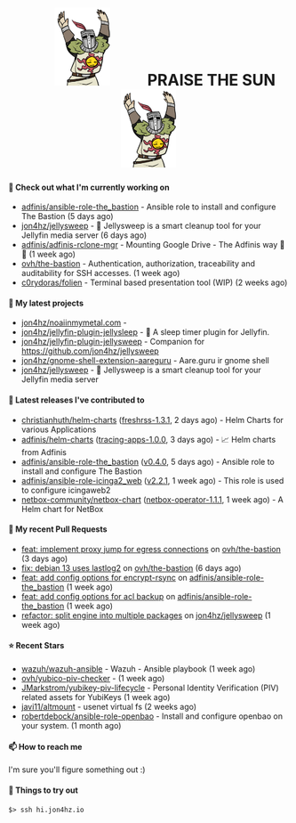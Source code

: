 <h1 align="center">
  <img src="./assets/praise-the-sun.gif" width="100" alt="PRAISE THE SUN" style="margin: 0 60px;"/>
  PRAISE THE SUN
  <img src="./assets/praise-the-sun.gif" width="100" alt="PRAISE THE SUN" style="margin: 0 60px;"/>
</h1>

#### 👷 Check out what I'm currently working on

- [adfinis/ansible-role-the_bastion](https://github.com/adfinis/ansible-role-the_bastion) - Ansible role to install and configure The Bastion (5 days ago)
- [jon4hz/jellysweep](https://github.com/jon4hz/jellysweep) - 🧹 Jellysweep is a smart cleanup tool for your Jellyfin media server (6 days ago)
- [adfinis/adfinis-rclone-mgr](https://github.com/adfinis/adfinis-rclone-mgr) - Mounting Google Drive - The Adfinis way 🧙✨ (1 week ago)
- [ovh/the-bastion](https://github.com/ovh/the-bastion) - Authentication, authorization, traceability and auditability for SSH accesses. (1 week ago)
- [c0rydoras/folien](https://github.com/c0rydoras/folien) - Terminal based presentation tool (WIP) (2 weeks ago)

#### 🌱 My latest projects

- [jon4hz/noaiinmymetal.com](https://github.com/jon4hz/noaiinmymetal.com) - 
- [jon4hz/jellyfin-plugin-jellysleep](https://github.com/jon4hz/jellyfin-plugin-jellysleep) - 🌙 A sleep timer plugin for Jellyfin.
- [jon4hz/jellyfin-plugin-jellysweep](https://github.com/jon4hz/jellyfin-plugin-jellysweep) - Companion for https://github.com/jon4hz/jellysweep
- [jon4hz/gnome-shell-extension-aareguru](https://github.com/jon4hz/gnome-shell-extension-aareguru) - Aare.guru ir gnome shell
- [jon4hz/jellysweep](https://github.com/jon4hz/jellysweep) - 🧹 Jellysweep is a smart cleanup tool for your Jellyfin media server

#### 🔭 Latest releases I've contributed to

- [christianhuth/helm-charts](https://github.com/christianhuth/helm-charts) ([freshrss-1.3.1](https://github.com/christianhuth/helm-charts/releases/tag/freshrss-1.3.1), 2 days ago) - Helm Charts for various Applications
- [adfinis/helm-charts](https://github.com/adfinis/helm-charts) ([tracing-apps-1.0.0](https://github.com/adfinis/helm-charts/releases/tag/tracing-apps-1.0.0), 3 days ago) - 📈 Helm charts from Adfinis
- [adfinis/ansible-role-the_bastion](https://github.com/adfinis/ansible-role-the_bastion) ([v0.4.0](https://github.com/adfinis/ansible-role-the_bastion/releases/tag/v0.4.0), 5 days ago) - Ansible role to install and configure The Bastion
- [adfinis/ansible-role-icinga2_web](https://github.com/adfinis/ansible-role-icinga2_web) ([v2.2.1](https://github.com/adfinis/ansible-role-icinga2_web/releases/tag/v2.2.1), 1 week ago) - This role is used to configure icingaweb2
- [netbox-community/netbox-chart](https://github.com/netbox-community/netbox-chart) ([netbox-operator-1.1.1](https://github.com/netbox-community/netbox-chart/releases/tag/netbox-operator-1.1.1), 1 week ago) - A Helm chart for NetBox

#### 🔨 My recent Pull Requests

- [feat: implement proxy jump for egress connections](https://github.com/ovh/the-bastion/pull/592) on [ovh/the-bastion](https://github.com/ovh/the-bastion) (3 days ago)
- [fix: debian 13 uses lastlog2](https://github.com/ovh/the-bastion/pull/590) on [ovh/the-bastion](https://github.com/ovh/the-bastion) (6 days ago)
- [feat: add config options for encrypt-rsync](https://github.com/adfinis/ansible-role-the_bastion/pull/5) on [adfinis/ansible-role-the_bastion](https://github.com/adfinis/ansible-role-the_bastion) (1 week ago)
- [feat: add config options for acl backup](https://github.com/adfinis/ansible-role-the_bastion/pull/4) on [adfinis/ansible-role-the_bastion](https://github.com/adfinis/ansible-role-the_bastion) (1 week ago)
- [refactor: split engine into multiple packages](https://github.com/jon4hz/jellysweep/pull/123) on [jon4hz/jellysweep](https://github.com/jon4hz/jellysweep) (1 week ago)

#### ⭐ Recent Stars

- [wazuh/wazuh-ansible](https://github.com/wazuh/wazuh-ansible) - Wazuh - Ansible playbook (1 week ago)
- [ovh/yubico-piv-checker](https://github.com/ovh/yubico-piv-checker) -  (1 week ago)
- [JMarkstrom/yubikey-piv-lifecycle](https://github.com/JMarkstrom/yubikey-piv-lifecycle) - Personal Identity Verification (PIV) related assets for YubiKeys (1 week ago)
- [javi11/altmount](https://github.com/javi11/altmount) - usenet virtual fs (2 weeks ago)
- [robertdebock/ansible-role-openbao](https://github.com/robertdebock/ansible-role-openbao) - Install and configure openbao on your system. (1 month ago)

#### 📫 How to reach me
I'm sure you'll figure something out :)

#### 👀 Things to try out
```
$> ssh hi.jon4hz.io
```